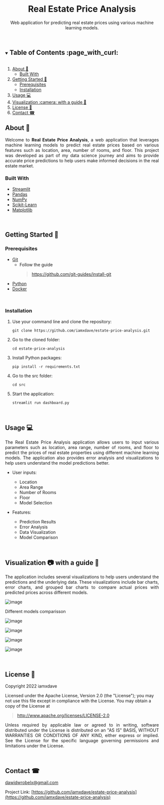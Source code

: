 <h1 align="center">Real Estate Price Analysis</h1>
<p align="center">
 Web application for predicting real estate prices using various machine learning models.
</p>
<br/>

<!-- TABLE OF CONTENTS -->
<details open="open">
  <summary><h2 style="display: inline-block">Table of Contents :page_with_curl:</h2></summary>
  <ol>
    <li>
      <a href="#about-">About 🤔 </a>
      <ul>
        <li><a href="#built-with">Built With</a></li>
      </ul>
    </li>
    <li>
      <a href="#getting-started-">Getting Started 🚀</a>
      <ul>
        <li><a href="#prerequisites">Prerequisites</a></li>
        <li><a href="#installation">Installation</a></li>
      </ul>
    </li>
    <li><a href="#usage-">Usage 💻</a></li>
    <li><a href="#visualization-camera-with-a-guide-">Visualization :camera: with a guide 📙</a></li>
    <li><a href="#license-">License 📝</a></li>
    <li><a href="#contact-">Contact ☎</a></li>
  </ol>
</details>

<!-- ABOUT -->
## About 🤔
<p align="justify">
  Welcome to <b>Real Estate Price Analysis</b>, a web application that leverages machine learning models to predict real estate prices based on various features such as location, area, number of rooms, and floor. This project was developed as part of my data science journey and aims to provide accurate price predictions to help users make informed decisions in the real estate market.
</p>

### Built With 

* [Streamlit](https://streamlit.io/)
* [Pandas](https://pandas.pydata.org/)
* [NumPy](https://numpy.org/)
* [Scikit-Learn](https://scikit-learn.org/)
* [Matplotlib](https://matplotlib.org/)

<br/>

<!-- GETTING STARTED -->
## Getting Started 🚀

### Prerequisites

* [Git](https://git-scm.com/) 
  * Follow the guide
    > https://github.com/git-guides/install-git
* [Python](https://www.python.org/downloads/)
* [Docker](https://docs.docker.com/get-started/)

<br/>

### Installation

1. Use your command line and clone the repository:
    ```
    git clone https://github.com/iamxdave/estate-price-analysis.git
    ```
2. Go to the cloned folder: 
    ```
    cd estate-price-analysis
    ```
3. Install Python packages:
    ```
    pip install -r requirements.txt
    ```
4. Go to the src folder:
    ```
    cd src
    ```
5. Start the application:
    ```
    streamlit run dashboard.py
    ```

<br/>

<!-- USAGE -->
## Usage 💻
<p align="justify">
  The Real Estate Price Analysis application allows users to input various parameters such as location, area range, number of rooms, and floor to predict the prices of real estate properties using different machine learning models. The application also provides error analysis and visualizations to help users understand the model predictions better.
</p>

- User inputs:
  - Location
  - Area Range
  - Number of Rooms
  - Floor
  - Model Selection

- Features:
  - Prediction Results
  - Error Analysis
  - Data Visualization
  - Model Comparison

<br/>

<!-- VISUALIZATION -->
## Visualization :camera: with a guide 📙
<p align="justify">
  The application includes several visualizations to help users understand the predictions and the underlying data. These visualizations include bar charts, error charts, and grouped bar charts to compare actual prices with predicted prices across different models.
</p>

![image](https://github.com/iamxdave/estate-price-analysis/assets/74014874/269c0226-6899-456b-83c0-368ed24991c5)

<p align="justify">
  Different models comparisson
</p>

![image](https://github.com/iamxdave/estate-price-analysis/assets/74014874/035e9060-edae-458d-ad50-2d50e65f80ae)

![image](https://github.com/iamxdave/estate-price-analysis/assets/74014874/f710bf19-47a8-4791-9fee-9da0b5861f48)

![image](https://github.com/iamxdave/estate-price-analysis/assets/74014874/ca6b0416-b039-4ecd-8d0c-7259ba456af9)

![image](https://github.com/iamxdave/estate-price-analysis/assets/74014874/39a3ab53-6268-4a12-81ce-f2bf1f86a609)

<br/>

<!-- LICENSE -->
## License 📝
<p align="justify"> 
 Copyright 2022 iamxdave

 Licensed under the Apache License, Version 2.0 (the "License");
 you may not use this file except in compliance with the License.
 You may obtain a copy of the License at
</p>

> http://www.apache.org/licenses/LICENSE-2.0

<p align="justify"> 
 Unless required by applicable law or agreed to in writing, software
 distributed under the License is distributed on an "AS IS" BASIS,
 WITHOUT WARRANTIES OR CONDITIONS OF ANY KIND, either express or implied.
 See the License for the specific language governing permissions and
 limitations under the License.
</p>
<br/>

<!-- CONTACT -->
## Contact ☎

dawidwrobelx@gmail.com

Project Link: [https://github.com/iamxdave/estate-price-analysis](https://github.com/iamxdave/estate-price-analysis)
